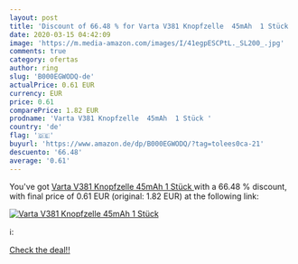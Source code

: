 ```yaml
---
layout: post
title: 'Discount of 66.48 % for Varta V381 Knopfzelle  45mAh  1 Stück '
date: 2020-03-15 04:42:09
image: 'https://m.media-amazon.com/images/I/41egpESCPtL._SL200_.jpg'
comments: true
category: ofertas
author: ring
slug: 'B000EGWODQ-de'
actualPrice: 0.61 EUR
currency: EUR
price: 0.61
comparePrice: 1.82 EUR
prodname: 'Varta V381 Knopfzelle  45mAh  1 Stück '
country: 'de'
flag: '🇩🇪'
buyurl: 'https://www.amazon.de/dp/B000EGWODQ/?tag=tolees0ca-21'
descuento: '66.48'
average: '0.61'
---
```


You've got [Varta V381 Knopfzelle  45mAh  1 Stück ](https://www.amazon.de/dp/B000EGWODQ/?tag=tolees0ca-21) with a  66.48 % discount, with final price of 0.61 EUR (original: 1.82 EUR) at the following link:

[![Varta V381 Knopfzelle  45mAh  1 Stück ](https://m.media-amazon.com/images/I/41egpESCPtL._SL200_.jpg)](https://www.amazon.de/dp/B000EGWODQ/?tag=tolees0ca-21)

ℹ️:


[Check the deal!!](https://www.amazon.de/dp/B000EGWODQ/?tag=tolees0ca-21)
